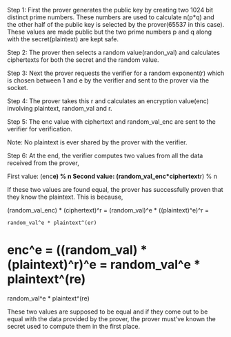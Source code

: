 Step 1: First the prover generates the public key by creating two 1024 bit distinct prime numbers. These numbers are used to calculate n(p*q) and the other half of the public key is selected by the prover(65537 in this case). These values are made public but the two prime numbers p and q along with the secret(plaintext) are kept safe.

Step 2: The prover then selects a random value(randon_val) and calculates ciphertexts for both the secret and the random value.

Step 3: Next the prover requests the verifier for a random exponent(r) which is chosen between 1 and e by the verifier and sent to the prover via the socket.

Step 4: The prover takes this r and calculates an encryption value(enc) involving plaintext, random_val and r. 

Step 5: The enc value with ciphertext and random_val_enc are sent to the verifier for verification. 

Note: No plaintext is ever shared by the prover with the verifier.

Step 6: At the end, the verifier computes two values from all the data received from the prover,

First value: (enc**e) % n
Second value: (random_val_enc*ciphertext**r) % n

If these two values are found equal, the prover has successfully proven that they know the plaintext. This is because,

(random_val_enc) * (ciphertext)^r = (random_val)^e * ((plaintext)^e)^r = 

	random_val^e * plaintext^(er)

enc^e = ((random_val) * (plaintext)^r)^e = random_val^e * plaintext^(re)
=

random_val^e * plaintext^(re)

These two values are supposed to be equal and if they come out to be equal with the data provided by the prover, the prover must’ve known the secret used to compute them in the first place.